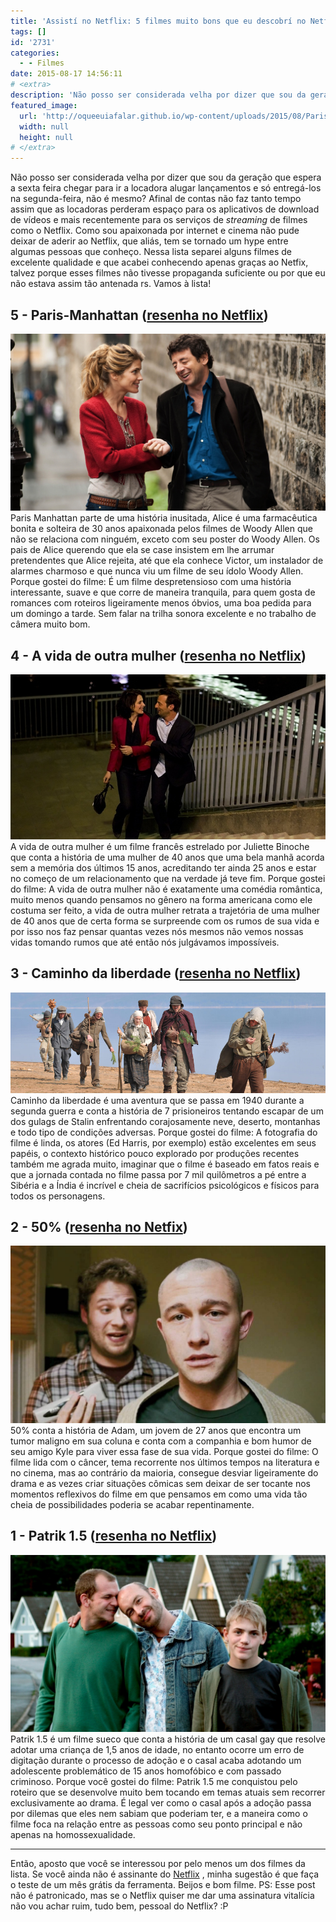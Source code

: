 ```yaml
---
title: 'Assistí no Netflix: 5 filmes muito bons que eu descobrí no Netflix'
tags: []
id: '2731'
categories:
  - - Filmes
date: 2015-08-17 14:56:11
# <extra>
description: 'Não posso ser considerada velha por dizer que sou da geração que espera a sexta feira chegar para ir a locadora alugar lançamentos e só entregá-los na segunda-feira, não é mesmo? Afinal de contas não faz tanto tempo assim que as locadoras perderam espaço para os aplicativos de download de vídeos e mais recentemente para os serviços de streaming de filmes como o Netflix. Como sou apaixonada por internet e cinema não pude deixar de aderir ao Netflix, que aliás, tem se tornado um hype entre algumas pessoas que conheço. Nessa lista separei alguns filmes de excelente qualidade e que acabei conhecendo apenas graças ao Netfix, talvez porque esses filmes não tivesse propaganda suficiente ou por que eu não estava assim tão antenada rs. Vamos à lista! 5 &#8211; Paris-Manhattan (resenha no Netflix) Paris Manhattan parte de uma história inusitada, Alice é &hellip;'
featured_image: 
  url: 'http://oqueeuiafalar.github.io/wp-content/uploads/2015/08/ParisManhattan.jpg'
  width: null
  height: null
# </extra>
---
```


Não posso ser considerada velha por dizer que sou da geração que espera a sexta feira chegar para ir a locadora alugar lançamentos e só entregá-los na segunda-feira, não é mesmo? Afinal de contas não faz tanto tempo assim que as locadoras perderam espaço para os aplicativos de download de vídeos e mais recentemente para os serviços de _streaming_ de filmes como o Netflix. Como sou apaixonada por internet e cinema não pude deixar de aderir ao Netflix, que aliás, tem se tornado um hype entre algumas pessoas que conheço. Nessa lista separei alguns filmes de excelente qualidade e que acabei conhecendo apenas graças ao Netfix, talvez porque esses filmes não tivesse propaganda suficiente ou por que eu não estava assim tão antenada rs. Vamos à lista!

## 5 - Paris-Manhattan ([resenha no Netflix](http://www.netflix.com/title/70271226))

[![Cena de Paris Manhattan](/wp-content/uploads/2015/08/ParisManhattan.jpg)](/wp-content/uploads/2015/08/ParisManhattan.jpg) Paris Manhattan parte de uma história inusitada, Alice é uma farmacêutica bonita e solteira de 30 anos apaixonada pelos filmes de Woody Allen que não se relaciona com ninguém, exceto com seu poster do Woody Allen. Os pais de Alice querendo que ela se case insistem em lhe arrumar pretendentes que Alice rejeita, até que ela conhece Victor, um instalador de alarmes charmoso e que nunca viu um filme de seu ídolo Woody Allen. Porque gostei do filme: É um filme despretensioso com uma história interessante, suave e que corre de maneira tranquila, para quem gosta de romances com roteiros ligeiramente menos óbvios, uma boa pedida para um domingo a tarde. Sem falar na trilha sonora excelente e no trabalho de câmera muito bom.

## 4 - A vida de outra mulher ([resenha no Netflix](http://www.netflix.com/title/80053753))

[![Cena do filme 'A vida de outra mulher"](/wp-content/uploads/2015/08/a-vida-de-outra-mulher-netflix.jpg)](/wp-content/uploads/2015/08/a-vida-de-outra-mulher-netflix.jpg) A vida de outra mulher é um filme francês estrelado por Juliette Binoche que conta a história de uma mulher de 40 anos que uma bela manhã acorda sem a memória dos últimos 15 anos, acreditando ter ainda 25 anos e estar no começo de um relacionamento que na verdade já teve fim. Porque gostei do filme: A vida de outra mulher não é exatamente uma comédia romântica, muito menos quando pensamos no gênero na forma americana como ele costuma ser feito, a vida de outra mulher retrata a trajetória de uma mulher de 40 anos que de certa forma se surpreende com os rumos de sua vida e por isso nos faz pensar quantas vezes nós mesmos não vemos nossas vidas tomando rumos que até então nós julgávamos impossíveis.

## 3 - Caminho da liberdade ([resenha no Netflix](http://www.netflix.com/title/70121494))

[![Cena do filme "Caminho da Liberdade"](/wp-content/uploads/2015/08/caminha-da-liberdade-netflix.jpg)](/wp-content/uploads/2015/08/caminha-da-liberdade-netflix.jpg) Caminho da liberdade é uma aventura que se passa em 1940 durante a segunda guerra e conta a história de 7 prisioneiros tentando escapar de um dos gulags de Stalin enfrentando corajosamente neve, deserto, montanhas e todo tipo de condições adversas. Porque gostei do filme: A fotografia do filme é linda, os atores (Ed Harris, por exemplo) estão excelentes em seus papéis, o contexto histórico pouco explorado por produções recentes também me agrada muito, imaginar que o filme é baseado em fatos reais e que a jornada contada no filme passa por 7 mil quilômetros a pé entre a Sibéria e a Índia é incrível e cheia de sacrifícios psicológicos e físicos para todos os personagens.

## 2 - 50% ([resenha no Netfix](http://www.netflix.com/title/70202141))

[![Cena do filme "50%"](/wp-content/uploads/2015/08/50-porcento-netflix.jpg)](/wp-content/uploads/2015/08/50-porcento-netflix.jpg) 50% conta a história de Adam, um jovem de 27 anos que encontra um tumor maligno em sua coluna e conta com a companhia e bom humor de seu amigo Kyle para viver essa fase de sua vida. Porque gostei do filme: O filme lida com o câncer, tema recorrente nos últimos tempos na literatura e no cinema, mas ao contrário da maioria, consegue desviar ligeiramente do drama e as vezes criar situações cômicas sem deixar de ser tocante nos momentos reflexivos do filme em que pensamos em como uma vida tão cheia de possibilidades poderia se acabar repentinamente.  

## 1 - Patrik 1.5 ([resenha no Netflix](http://www.netflix.com/title/70108558))

[![Patrik 1.5 ](/wp-content/uploads/2015/08/patrik15netflix.jpg)](/wp-content/uploads/2015/08/patrik15netflix.jpg) Patrik 1.5 é um filme sueco que conta a história de um casal gay que resolve adotar uma criança de 1,5 anos de idade, no entanto ocorre um erro de digitação durante o processo de adoção e o casal acaba adotando um adolescente problemático de 15 anos homofóbico e com passado criminoso. Porque você gostei do filme: Patrik 1.5 me conquistou pelo roteiro que se desenvolve muito bem tocando em temas atuais sem recorrer exclusivamente ao drama. É legal ver como o casal após a adoção passa por dilemas que eles nem sabiam que poderiam ter, e a maneira como o filme foca na relação entre as pessoas como seu ponto principal e não apenas na homossexualidade.

* * *

Então, aposto que você se interessou por pelo menos um dos filmes da lista. Se você ainda não é assinante do [Netflix](https://www.netflix.com/br/) , minha sugestão é que faça o teste de um mês grátis da ferramenta. Beijos e bom filme. PS: Esse post não é patronicado, mas se o Netflix quiser me dar uma assinatura vitalícia não vou achar ruim, tudo bem, pessoal do Netflix? :P
